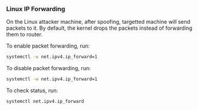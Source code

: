 ### Linux IP Forwarding
On the Linux attacker machine, after spoofing, targetted machine will send packets to it. 
By default, the kernel drops the packets instead of forwarding them to router.

To enable packet forwarding, run:
```bash
systemctl -w net.ipv4.ip_forward=1
```
To disable packet forwarding, run:
```bash
systemctl -w net.ipv4.ip_forward=1
```
To check status, run:
```bash
systemctl net.ipv4.ip_forward
```
